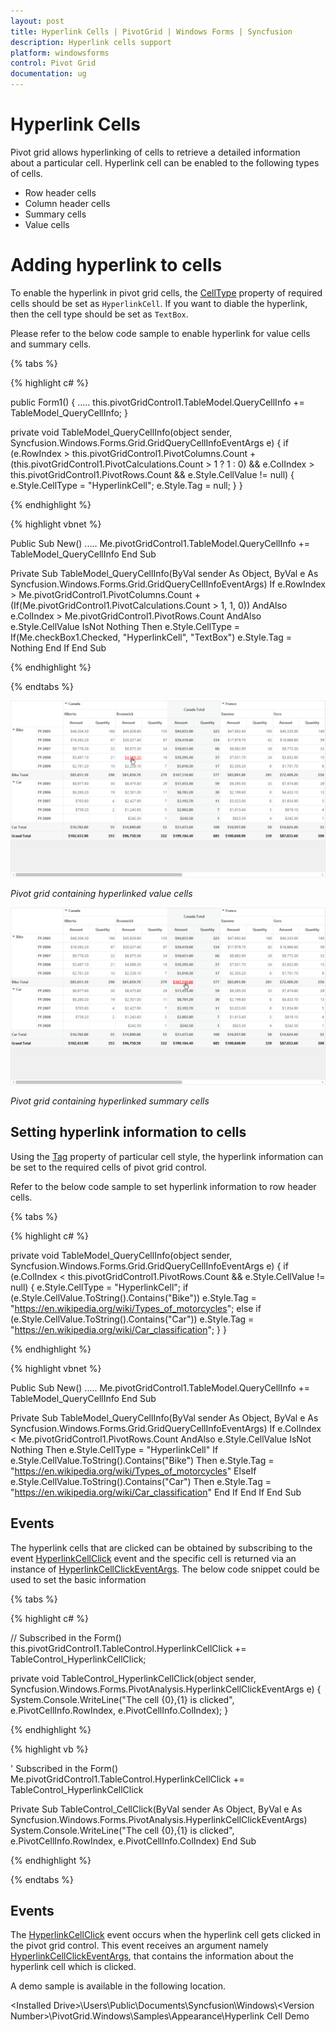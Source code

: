 ```yaml
---
layout: post
title: Hyperlink Cells | PivotGrid | Windows Forms | Syncfusion
description: Hyperlink cells support
platform: windowsforms
control: Pivot Grid
documentation: ug
---
```


# Hyperlink Cells

Pivot grid allows hyperlinking of cells to retrieve a detailed information about a particular cell. Hyperlink cell can be enabled to the following types of cells.

* Row header cells
* Column header cells
* Summary cells
* Value cells

# Adding hyperlink to cells

To enable the hyperlink in pivot grid cells, the [CellType](https://help.syncfusion.com/cr/windowsforms/Syncfusion.Grid.Windows~Syncfusion.Windows.Forms.Grid.GridStyleInfo~CellType.html) property of required cells should be set as `HyperlinkCell`. If you want to diable the hyperlink, then the cell type should be set as `TextBox`.

Please refer to the below code sample to enable hyperlink for value cells and summary cells.

{% tabs %}

{% highlight c# %}

public Form1()
{
    .....
    this.pivotGridControl1.TableModel.QueryCellInfo += TableModel_QueryCellInfo;
}

private void TableModel_QueryCellInfo(object sender, Syncfusion.Windows.Forms.Grid.GridQueryCellInfoEventArgs e)
{
    if (e.RowIndex > this.pivotGridControl1.PivotColumns.Count + (this.pivotGridControl1.PivotCalculations.Count > 1 ? 1 : 0) && e.ColIndex > this.pivotGridControl1.PivotRows.Count && e.Style.CellValue != null)
    {
        e.Style.CellType = "HyperlinkCell";
        e.Style.Tag = null;
    }
}

{% endhighlight %}

{% highlight vbnet %}

Public Sub New()
    .....
    Me.pivotGridControl1.TableModel.QueryCellInfo += TableModel_QueryCellInfo
End Sub

Private Sub TableModel_QueryCellInfo(ByVal sender As Object, ByVal e As Syncfusion.Windows.Forms.Grid.GridQueryCellInfoEventArgs)
    If e.RowIndex > Me.pivotGridControl1.PivotColumns.Count + (If(Me.pivotGridControl1.PivotCalculations.Count > 1, 1, 0)) AndAlso e.ColIndex > Me.pivotGridControl1.PivotRows.Count AndAlso e.Style.CellValue IsNot Nothing Then
        e.Style.CellType = If(Me.checkBox1.Checked, "HyperlinkCell", "TextBox")
        e.Style.Tag = Nothing
    End If
End Sub

{% endhighlight %}

{% endtabs %}

![Hyperlink-Cells_img1](Hyperlink-Cells_images/Hyperlink-Cells_img1.png)

_Pivot grid containing hyperlinked value cells_

![Hyperlink-Cells_img2](Hyperlink-Cells_images/Hyperlink-Cells_img2.png)

_Pivot grid containing hyperlinked summary cells_

## Setting hyperlink information to cells

Using the [Tag](https://help.syncfusion.com/cr/cref_files/windowsforms/Syncfusion.Grid.Windows~Syncfusion.Windows.Forms.Grid.GridStyleInfo~Tag.html) property of particular cell style, the hyperlink information can be set to the required cells of pivot grid control.

Refer to the below code sample to set hyperlink information to row header cells.

{% tabs %}

{% highlight c# %}

private void TableModel_QueryCellInfo(object sender, Syncfusion.Windows.Forms.Grid.GridQueryCellInfoEventArgs e)
{
    if (e.ColIndex < this.pivotGridControl1.PivotRows.Count && e.Style.CellValue != null)
    {
        e.Style.CellType = "HyperlinkCell";
        if (e.Style.CellValue.ToString().Contains("Bike"))
            e.Style.Tag = "https://en.wikipedia.org/wiki/Types_of_motorcycles";
        else if (e.Style.CellValue.ToString().Contains("Car"))
            e.Style.Tag = "https://en.wikipedia.org/wiki/Car_classification";
    }
}

{% endhighlight %}

{% highlight vbnet %}

Public Sub New()
    .....
    Me.pivotGridControl1.TableModel.QueryCellInfo += TableModel_QueryCellInfo
End Sub

Private Sub TableModel_QueryCellInfo(ByVal sender As Object, ByVal e As Syncfusion.Windows.Forms.Grid.GridQueryCellInfoEventArgs)
    If e.ColIndex < Me.pivotGridControl1.PivotRows.Count AndAlso e.Style.CellValue IsNot Nothing Then
        e.Style.CellType = "HyperlinkCell"
        If e.Style.CellValue.ToString().Contains("Bike") Then
            e.Style.Tag = "https://en.wikipedia.org/wiki/Types_of_motorcycles"
        ElseIf e.Style.CellValue.ToString().Contains("Car") Then
            e.Style.Tag = "https://en.wikipedia.org/wiki/Car_classification"
        End If
    End If
End Sub

## Events

The hyperlink cells that are clicked can be obtained by subscribing to the event [HyperlinkCellClick](https://help.syncfusion.com/cr/windowsforms/Syncfusion.PivotAnalysis.Windows~Syncfusion.Windows.Forms.PivotAnalysis.PivotGridControlBase~HyperlinkCellClick_EV.html) event and the specific cell is returned via an instance of [HyperlinkCellClickEventArgs](https://help.syncfusion.com/cr/windowsforms/Syncfusion.PivotAnalysis.Windows~Syncfusion.Windows.Forms.PivotAnalysis.HyperlinkCellClickEventArgs.html). The below code snippet could be used to set the basic information

{% tabs %}

{% highlight c# %}

// Subscribed in the Form()
this.pivotGridControl1.TableControl.HyperlinkCellClick += TableControl_HyperlinkCellClick;

private void TableControl_HyperlinkCellClick(object sender, Syncfusion.Windows.Forms.PivotAnalysis.HyperlinkCellClickEventArgs e)
{
    System.Console.WriteLine("The cell {0},{1} is clicked", e.PivotCellInfo.RowIndex, e.PivotCellInfo.ColIndex);
}

{% endhighlight %}

{% highlight vb %}

' Subscribed in the Form()
Me.pivotGridControl1.TableControl.HyperlinkCellClick += TableControl_HyperlinkCellClick

Private Sub TableControl_CellClick(ByVal sender As Object, ByVal e As Syncfusion.Windows.Forms.PivotAnalysis.HyperlinkCellClickEventArgs)
    System.Console.WriteLine("The cell {0},{1} is clicked", e.PivotCellInfo.RowIndex, e.PivotCellInfo.ColIndex)
End Sub

{% endhighlight %}

{% endtabs %}

## Events

The [HyperlinkCellClick](https://help.syncfusion.com/cr/windowsforms/Syncfusion.PivotAnalysis.Windows~Syncfusion.Windows.Forms.PivotAnalysis.PivotGridControlBase~HyperlinkCellClick_EV.html) event occurs when the hyperlink cell gets clicked in the pivot grid control. This event receives an argument namely [HyperlinkCellClickEventArgs](https://help.syncfusion.com/cr/windowsforms/Syncfusion.PivotAnalysis.Windows~Syncfusion.Windows.Forms.PivotAnalysis.HyperlinkCellClickEventArgs.html), that contains the information about the hyperlink cell which is clicked.

A demo sample is available in the following location.

&lt;Installed Drive&gt;\Users\Public\Documents\Syncfusion\Windows\\&lt;Version Number&gt;\PivotGrid.Windows\Samples\Appearance\Hyperlink Cell Demo